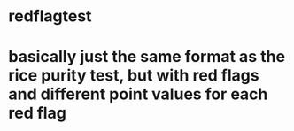 # redflagtest
# basically just the same format as the rice purity test, but with red flags and different point values for each red flag

